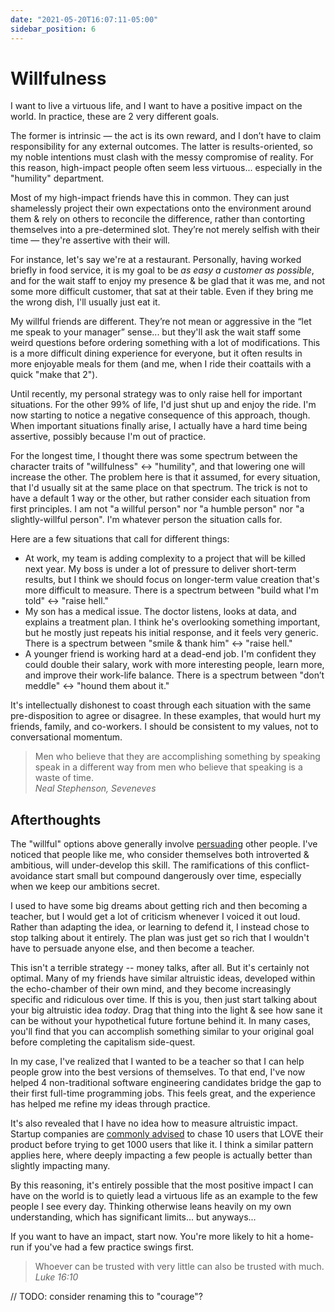 ```yaml
---
date: "2021-05-20T16:07:11-05:00"
sidebar_position: 6
---
```


# Willfulness

I want to live a virtuous life, and I want to have a positive impact on the world. In practice, these are 2 very different goals.

The former is intrinsic — the act is its own reward, and I don’t have to claim responsibility for any external outcomes. The latter is results-oriented, so my noble intentions must clash with the messy compromise of reality. For this reason, high-impact people often seem less virtuous... especially in the "humility" department.

Most of my high-impact friends have this in common. They can just shamelessly project their own expectations onto the environment around them & rely on others to reconcile the difference, rather than contorting themselves into a pre-determined slot. They’re not merely selfish with their time — they're assertive with their will.

For instance, let's say we're at a restaurant. Personally, having worked briefly in food service, it is my goal to be *as easy a customer as possible*, and for the wait staff to enjoy my presence & be glad that it was me, and not some more difficult customer, that sat at their table. Even if they bring me the wrong dish, I'll usually just eat it.

My willful friends are different. They’re not mean or aggressive in the “let me speak to your manager” sense... but they'll ask the wait staff some weird questions before ordering something with a lot of modifications. This is a more difficult dining experience for everyone, but it often results in more enjoyable meals for them (and me, when I ride their coattails with a quick "make that 2").

Until recently, my personal strategy was to only raise hell for important situations. For the other 99% of life, I'd just shut up and enjoy the ride. I'm now starting to notice a negative consequence of this approach, though. When important situations finally arise, I actually have a hard time being assertive, possibly because I'm out of practice.

For the longest time, I thought there was some spectrum between the character traits of "willfulness" <-> "humility", and that lowering one will increase the other. The problem here is that it assumed, for every situation, that I'd usually sit at the same place on that spectrum. The trick is not to have a default 1 way or the other, but rather consider each situation from first principles. I am not "a willful person" nor "a humble person" nor "a slightly-willful person". I'm whatever person the situation calls for.

Here are a few situations that call for different things:

- At work, my team is adding complexity to a project that will be killed next year. My boss is under a lot of pressure to deliver short-term results, but I think we should focus on longer-term value creation that's more difficult to measure. There is a spectrum between "build what I'm told" ↔ "raise hell."
- My son has a medical issue. The doctor listens, looks at data, and explains a treatment plan. I think he's overlooking something important, but he mostly just repeats his initial response, and it feels very generic. There is a spectrum between "smile & thank him" ↔ "raise hell."
- A younger friend is working hard at a dead-end job. I'm confident they could double their salary, work with more interesting people, learn more, and improve their work-life balance. There is a spectrum between "don’t meddle" ↔ "hound them about it."

It's intellectually dishonest to coast through each situation with the same pre-disposition to agree or disagree. In these examples, that would hurt my friends, family, and co-workers. I should be consistent to my values, not to conversational momentum.

> Men who believe that they are accomplishing something by speaking speak in a different way from men who believe that speaking is a waste of time. \
*Neal Stephenson, Seveneves*

## Afterthoughts

The "willful" options above generally involve [persuading](/writing/persuasion) other people. I've noticed that people like me, who consider themselves both introverted & ambitious, will under-develop this skill. The ramifications of this conflict-avoidance start small but compound dangerously over time, especially when we keep our ambitions secret.

I used to have some big dreams about getting rich and then becoming a teacher, but I would get a lot of criticism whenever I voiced it out loud. Rather than adapting the idea, or learning to defend it, I instead chose to stop talking about it entirely. The plan was just get so rich that I wouldn't have to persuade anyone else, and then become a teacher.

This isn't a terrible strategy -- money talks, after all. But it's certainly not optimal. Many of my friends have similar altruistic ideas, developed within the echo-chamber of their own mind, and they become increasingly specific and ridiculous over time. If this is you, then just start talking about your big altruistic idea *today*. Drag that thing into the light & see how sane it can be without your hypothetical future fortune behind it. In many cases, you'll find that you can accomplish something similar to your original goal before completing the capitalism side-quest.

In my case, I've realized that I wanted to be a teacher so that I can help people grow into the best versions of themselves. To that end, I've now helped 4 non-traditional software engineering candidates bridge the gap to their first full-time programming jobs. This feels great, and the experience has helped me refine my ideas through practice.

It's also revealed that I have no idea how to measure altruistic impact. Startup companies are [commonly advised](https://www.ycombinator.com/library/4D-yc-s-essential-startup-advice) to chase 10 users that LOVE their product before trying to get 1000 users that like it. I think a similar pattern applies here, where deeply impacting a few people is actually better than slightly impacting many.

By this reasoning, it's entirely possible that the most positive impact I can have on the world is to quietly lead a virtuous life as an example to the few people I see every day. Thinking otherwise leans heavily on my own understanding, which has significant limits... but anyways...

If you want to have an impact, start now. You're more likely to hit a home-run if you've had a few practice swings first.

> Whoever can be trusted with very little can also be trusted with much. \
*Luke 16:10*

// TODO: consider renaming this to "courage"?
